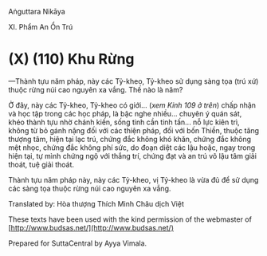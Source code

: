  

Aṅguttara Nikāya

XI. Phẩm An Ổn Trú

# (X) (110) Khu Rừng

—Thành tựu năm pháp, này các Tỷ-kheo, Tỷ-kheo sử dụng sàng tọa (trú xứ) thuộc rừng núi cao nguyên xa vắng. Thế nào là năm?

Ở đây, này các Tỷ-kheo, Tỷ-kheo có giới... (_xem Kinh 109 ở trên_) chấp nhận và học tập trong các học pháp, là bậc nghe nhiều... chuyên ý quán sát, khéo thành tựu nhờ chánh kiến, sống tinh cần tinh tấn... nỗ lực kiên trì, không từ bỏ gánh nặng đối với các thiện pháp, đối với bốn Thiền, thuộc tăng thượng tâm, hiện tại lạc trú, chứng đắc không khó khăn, chứng đắc không mệt nhọc, chứng đắc không phí sức, do đoạn diệt các lậu hoặc, ngay trong hiện tại, tự mình chứng ngộ với thắng trí, chứng đạt và an trú vô lậu tâm giải thoát, tuệ giải thoát.

Thành tựu năm pháp này, này các Tỷ-kheo, vị Tỷ-kheo là vừa đủ để sử dụng các sàng tọa thuộc rừng núi cao nguyên xa vắng.

Translated by: Hòa thượng Thích Minh Châu dịch Việt

These texts have been used with the kind permission of the webmaster of [http://www.budsas.net/](http://www.budsas.net/)

Prepared for SuttaCentral by Ayya Vimala.